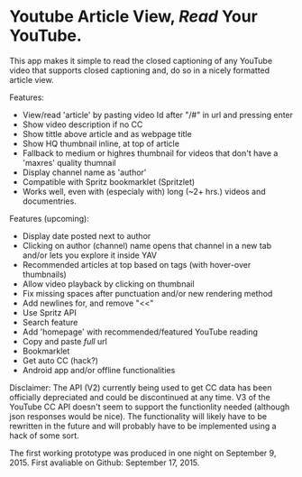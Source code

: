 # Youtube Article View, _Read_ Your YouTube.

This app makes it simple to read the closed captioning of any YouTube video that supports closed captioning and, do so in a nicely formatted article view.

Features:
- View/read 'article' by pasting video Id after "/#" in url and pressing enter
- Show video description if no CC
- Show tittle above article and as webpage title
- Show HQ thumbnail inline, at top of article
- Fallback to medium or highres thumbnail for videos that don't have a 'maxres' quality thumnail
- Display channel name as 'author'
- Compatible with Spritz bookmarklet (Spritzlet)
- Works well, even with (especialy with) long (~2+ hrs.) videos and documentries.

Features (upcoming):
- Display date posted next to author
- Clicking on author (channel) name opens that channel in a new tab and/or lets you explore it inside YAV
- Recommended articles at top based on tags (with hover-over thumbnails)
- Allow video playback by clicking on thumbnail
- Fix missing spaces after punctuation and/or new rendering method
- Add newlines for, and remove "<<"
- Use Spritz API
- Search feature
- Add 'homepage' with recommended/featured YouTube reading
- Copy and paste _full_ url
- Bookmarklet
- Get auto CC (hack?)
- Android app and/or offline functionalities

Disclaimer: The API (V2) currently being used to get CC data has been officially depreciated and could be discontinued at any time. V3 of the YouTube CC API doesn't seem to support the functionlity needed (although json responses would be nice). The functionality will likely have to be rewritten in the future and will probably have to be implemented using a hack of some sort.

The first working prototype was produced in one night on September 9, 2015.
First avaliable on Github: September 17, 2015.
